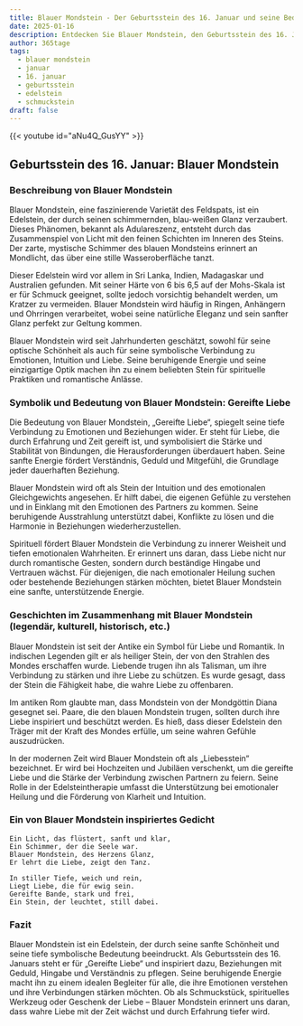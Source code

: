 ```yaml
---
title: Blauer Mondstein - Der Geburtsstein des 16. Januar und seine Bedeutung
date: 2025-01-16
description: Entdecken Sie Blauer Mondstein, den Geburtsstein des 16. Januar, der Gereifte Liebe symbolisiert. Seine Symbolik und Geschichte werden Sie inspirieren.
author: 365tage
tags:
  - blauer mondstein
  - januar
  - 16. januar
  - geburtsstein
  - edelstein
  - schmuckstein
draft: false
---
```


{{< youtube id="aNu4Q_GusYY" >}}

## Geburtsstein des 16. Januar: Blauer Mondstein

### Beschreibung von Blauer Mondstein

Blauer Mondstein, eine faszinierende Varietät des Feldspats, ist ein Edelstein, der durch seinen schimmernden, blau-weißen Glanz verzaubert. Dieses Phänomen, bekannt als Adulareszenz, entsteht durch das Zusammenspiel von Licht mit den feinen Schichten im Inneren des Steins. Der zarte, mystische Schimmer des blauen Mondsteins erinnert an Mondlicht, das über eine stille Wasseroberfläche tanzt.

Dieser Edelstein wird vor allem in Sri Lanka, Indien, Madagaskar und Australien gefunden. Mit seiner Härte von 6 bis 6,5 auf der Mohs-Skala ist er für Schmuck geeignet, sollte jedoch vorsichtig behandelt werden, um Kratzer zu vermeiden. Blauer Mondstein wird häufig in Ringen, Anhängern und Ohrringen verarbeitet, wobei seine natürliche Eleganz und sein sanfter Glanz perfekt zur Geltung kommen.

Blauer Mondstein wird seit Jahrhunderten geschätzt, sowohl für seine optische Schönheit als auch für seine symbolische Verbindung zu Emotionen, Intuition und Liebe. Seine beruhigende Energie und seine einzigartige Optik machen ihn zu einem beliebten Stein für spirituelle Praktiken und romantische Anlässe.

### Symbolik und Bedeutung von Blauer Mondstein: Gereifte Liebe

Die Bedeutung von Blauer Mondstein, „Gereifte Liebe“, spiegelt seine tiefe Verbindung zu Emotionen und Beziehungen wider. Er steht für Liebe, die durch Erfahrung und Zeit gereift ist, und symbolisiert die Stärke und Stabilität von Bindungen, die Herausforderungen überdauert haben. Seine sanfte Energie fördert Verständnis, Geduld und Mitgefühl, die Grundlage jeder dauerhaften Beziehung.

Blauer Mondstein wird oft als Stein der Intuition und des emotionalen Gleichgewichts angesehen. Er hilft dabei, die eigenen Gefühle zu verstehen und in Einklang mit den Emotionen des Partners zu kommen. Seine beruhigende Ausstrahlung unterstützt dabei, Konflikte zu lösen und die Harmonie in Beziehungen wiederherzustellen.

Spirituell fördert Blauer Mondstein die Verbindung zu innerer Weisheit und tiefen emotionalen Wahrheiten. Er erinnert uns daran, dass Liebe nicht nur durch romantische Gesten, sondern durch beständige Hingabe und Vertrauen wächst. Für diejenigen, die nach emotionaler Heilung suchen oder bestehende Beziehungen stärken möchten, bietet Blauer Mondstein eine sanfte, unterstützende Energie.

### Geschichten im Zusammenhang mit Blauer Mondstein (legendär, kulturell, historisch, etc.)

Blauer Mondstein ist seit der Antike ein Symbol für Liebe und Romantik. In indischen Legenden gilt er als heiliger Stein, der von den Strahlen des Mondes erschaffen wurde. Liebende trugen ihn als Talisman, um ihre Verbindung zu stärken und ihre Liebe zu schützen. Es wurde gesagt, dass der Stein die Fähigkeit habe, die wahre Liebe zu offenbaren.

Im antiken Rom glaubte man, dass Mondstein von der Mondgöttin Diana gesegnet sei. Paare, die den blauen Mondstein trugen, sollten durch ihre Liebe inspiriert und beschützt werden. Es hieß, dass dieser Edelstein den Träger mit der Kraft des Mondes erfülle, um seine wahren Gefühle auszudrücken.

In der modernen Zeit wird Blauer Mondstein oft als „Liebesstein“ bezeichnet. Er wird bei Hochzeiten und Jubiläen verschenkt, um die gereifte Liebe und die Stärke der Verbindung zwischen Partnern zu feiern. Seine Rolle in der Edelsteintherapie umfasst die Unterstützung bei emotionaler Heilung und die Förderung von Klarheit und Intuition.

### Ein von Blauer Mondstein inspiriertes Gedicht

```
Ein Licht, das flüstert, sanft und klar,  
Ein Schimmer, der die Seele war.  
Blauer Mondstein, des Herzens Glanz,  
Er lehrt die Liebe, zeigt den Tanz.  

In stiller Tiefe, weich und rein,  
Liegt Liebe, die für ewig sein.  
Gereifte Bande, stark und frei,  
Ein Stein, der leuchtet, still dabei.  
```

### Fazit

Blauer Mondstein ist ein Edelstein, der durch seine sanfte Schönheit und seine tiefe symbolische Bedeutung beeindruckt. Als Geburtsstein des 16. Januars steht er für „Gereifte Liebe“ und inspiriert dazu, Beziehungen mit Geduld, Hingabe und Verständnis zu pflegen. Seine beruhigende Energie macht ihn zu einem idealen Begleiter für alle, die ihre Emotionen verstehen und ihre Verbindungen stärken möchten. Ob als Schmuckstück, spirituelles Werkzeug oder Geschenk der Liebe – Blauer Mondstein erinnert uns daran, dass wahre Liebe mit der Zeit wächst und durch Erfahrung tiefer wird.